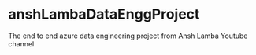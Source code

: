 # anshLambaDataEnggProject
The end to end azure data engineering project from Ansh Lamba Youtube channel
